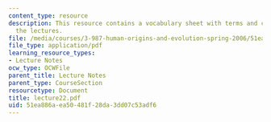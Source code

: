 ```yaml
---
content_type: resource
description: This resource contains a vocabulary sheet with terms and concepts from
  the lectures.
file: /media/courses/3-987-human-origins-and-evolution-spring-2006/51ea886aea50481f28da3dd07c53adf6_lecture22.pdf
file_type: application/pdf
learning_resource_types:
- Lecture Notes
ocw_type: OCWFile
parent_title: Lecture Notes
parent_type: CourseSection
resourcetype: Document
title: lecture22.pdf
uid: 51ea886a-ea50-481f-28da-3dd07c53adf6
---
```

